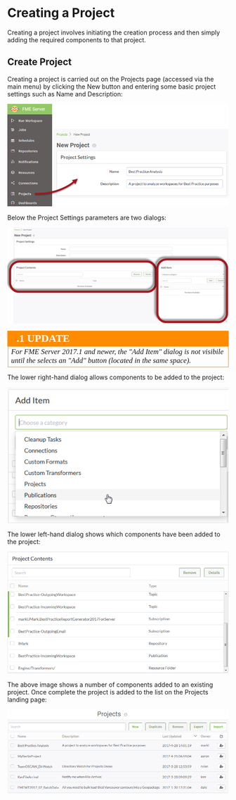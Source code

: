 # Creating a Project

Creating a project involves initiating the creation process and then simply adding the required components to that project.

## Create Project ##

Creating a project is carried out on the Projects page (accessed via the main menu) by clicking the New button and entering some basic project settings such as Name and Description:

![](./Images/Img5.001.CreateProject.png)

Below the Project Settings parameters are two dialogs:

![](./Images/Img5.002.OtherDialogs.png)

<!--Updated Section--> 

<table style="border-spacing: 0px">
<tr>
<td style="vertical-align:middle;background-color:darkorange;border: 2px solid darkorange">
<i class="fa fa-bolt fa-lg fa-pull-left fa-fw" style="color:white;padding-right: 12px;vertical-align:text-top"></i>
<span style="color:white;font-size:x-large;font-weight: bold;font-family:serif">.1 UPDATE</span>
</td>
</tr>

<tr>
<td style="border: 1px solid darkorange">
<span style="font-family:serif; font-style:italic; font-size:larger">
For FME Server 2017.1 and newer, the "Add Item" dialog is not visibile until the selects an "Add" button (located in the same space).
</span>
</td>
</tr>
</table>

The lower right-hand dialog allows components to be added to the project:

![](./Images/Img5.003.AddComponents.png)

The lower left-hand dialog shows which components have been added to the project:

![](./Images/Img5.004.AddedComponents.png)

The above image shows a number of components added to an existing project. Once complete the project is added to the list on the Projects landing page:

![](./Images/Img5.005.TheForgottenAbbey.png)



